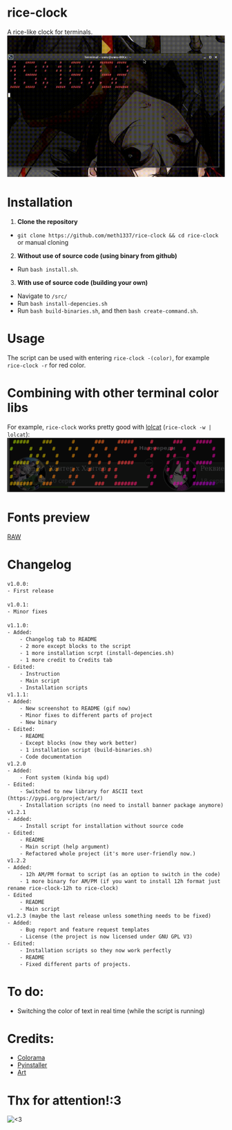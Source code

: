 # rice-clock
A rice-like clock for terminals. <br > 
![Screenshot](ghoulss.gif)

# Installation
1. **Clone the repository** <br >
 - `git clone https://github.com/meth1337/rice-clock && cd rice-clock` or manual cloning
2. **Without use of source code (using binary from github)** <br >
 - Run `bash install.sh`.
3. **With use of source code (building your own)** <br >
 - Navigate to `/src/`
 - Run `bash install-depencies.sh`
 - Run `bash build-binaries.sh`, and then `bash create-command.sh`.

# Usage
The script can be used with entering `rice-clock -(color)`, for example `rice-clock -r` for red color.

# Combining with other terminal color libs
For example, `rice-clock` works pretty good with [lolcat](https://github.com/busyloop/lolcat) (`rice-clock -w | lolcat`): <br >
![Gradient](gradient.png)

# Fonts preview
[RAW](https://raw.githubusercontent.com/sepandhaghighi/art/master/FontList.ipynb)

# Changelog
```
v1.0.0:
- First release

v1.0.1:
- Minor fixes

v1.1.0:
- Added:
	- Changelog tab to README
	- 2 more except blocks to the script
	- 1 more installation scrpt (install-depencies.sh)
	- 1 more credit to Credits tab
- Edited:
	- Instruction
	- Main script
	- Installation scripts
v1.1.1:
- Added:
	- New screenshot to README (gif now)
	- Minor fixes to different parts of project
	- New binary
- Edited:
	- README
	- Except blocks (now they work better)
	- 1 installation script (build-binaries.sh)
	- Code documentation
v1.2.0
- Added:
	- Font system (kinda big upd)
- Edited:
	- Switched to new library for ASCII text (https://pypi.org/project/art/)
	- Installation scripts (no need to install banner package anymore)
v1.2.1
- Added:
    - Install script for installation without source code
- Edited:
    - README
    - Main script (help argument)
	- Refactored whole project (it's more user-friendly now.)
v1.2.2
- Added:
    - 12h AM/PM format to script (as an option to switch in the code)
    - 1 more binary for AM/PM (if you want to install 12h format just rename rice-clock-12h to rice-clock)
- Edited
    - README
    - Main script
v1.2.3 (maybe the last release unless something needs to be fixed)
- Added:
    - Bug report and feature request templates
    - License (the project is now licensed under GNU GPL V3)
- Edited:
    - Installation scripts so they now work perfectly
    - README
    - Fixed different parts of projects.
```

# To do:
- Switching the color of text in real time (while the script is running)

# Credits:
 - [Colorama](https://pypi.org/project/colorama/)
 - [Pyinstaller](https://pypi.org/project/pyinstaller/)
 - [Art](https://pypi.org/project/art/)

# Thx for attention!:3
![<3](https://cdn-anime-images-api.hisoka17.repl.co/images/cuddle49.gif)
